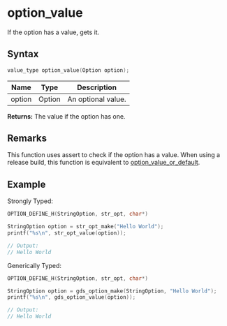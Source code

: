 # option_value

If the option has a value, gets it.

## Syntax

```c
value_type option_value(Option option);
```

| Name | Type | Description |
| --- | --- | --- |
| option | Option | An optional value. |

**Returns:** The value if the option has one.

## Remarks

This function uses assert to check if the option has a value. When using a release build, this function is equivalent to [option_value_or_default]({{site.baseurl}}/option/option_value_or_default).

## Example

Strongly Typed:

```c
OPTION_DEFINE_H(StringOption, str_opt, char*)

StringOption option = str_opt_make("Hello World");
printf("%s\n", str_opt_value(option));

// Output:
// Hello World
```

Generically Typed:
```c
OPTION_DEFINE_H(StringOption, str_opt, char*)

StringOption option = gds_option_make(StringOption, "Hello World");
printf("%s\n", gds_option_value(option));

// Output:
// Hello World
```